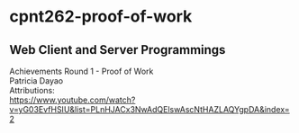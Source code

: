 # cpnt262-proof-of-work
## Web Client and Server Programmings
Achievements Round 1 - Proof of Work\
Patricia Dayao\
Attributions: \
https://www.youtube.com/watch?v=yG03EvfHSIU&list=PLnHJACx3NwAdQElswAscNtHAZLAQYgpDA&index=2
